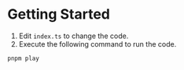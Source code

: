 # Getting Started

1. Edit `index.ts` to change the code.
2. Execute the following command to run the code.

```
pnpm play
```
